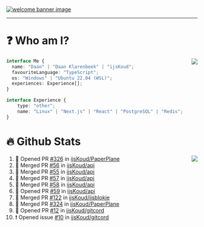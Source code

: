 <h1 align="center" style="display:none;"></h1>

<a href="https://ijskoud.dev/"><img src="https://cdn.ijskoud.dev/files/IIcds5oPKl.png" alt="welcome banner image" /></a>

---

# ❓ Who am I?

<img align="right" src="http://gh-stats.ijskoud.dev/api/top-langs?username=ijsKoud&cache_seconds=1800&layout=compact&hide_border=true&hide_rank=true&show_icons=true&theme=dark&title_color=ffffff&hide_border=true&locale=en" />

```typescript
interface Me {
  name: "Daan" | "Daan Klarenbeek" | "ijsKoud";
  favouriteLanguage: "TypeScript";
  os: "Windows" | "Ubuntu 22.04 (WSL)";
  experiences: Experience[];
}

interface Experience {
    type: "other";
    name: "Linux" | "Next.js" | "React" | "PostgreSQL" | "Redis";
}
```

# 🔥 Github Stats

<img align="right" src="http://gh-stats.ijskoud.dev/api? username=ijsKoud&cache_seconds=1800&hide_border=true&hide_rank=true&show_icons=true&theme=dark&title_color=ffffff&hide_border=true&locale=en">

<!--START_SECTION:activity-->
1. 💪 Opened PR [#326](https://github.com/ijsKoud/PaperPlane/pull/326) in [ijsKoud/PaperPlane](https://github.com/ijsKoud/PaperPlane)
2. 🎉 Merged PR [#56](https://github.com/ijsKoud/api/pull/56) in [ijsKoud/api](https://github.com/ijsKoud/api)
3. 🎉 Merged PR [#55](https://github.com/ijsKoud/api/pull/55) in [ijsKoud/api](https://github.com/ijsKoud/api)
4. 🎉 Merged PR [#57](https://github.com/ijsKoud/api/pull/57) in [ijsKoud/api](https://github.com/ijsKoud/api)
5. 🎉 Merged PR [#58](https://github.com/ijsKoud/api/pull/58) in [ijsKoud/api](https://github.com/ijsKoud/api)
6. 💪 Opened PR [#59](https://github.com/ijsKoud/api/pull/59) in [ijsKoud/api](https://github.com/ijsKoud/api)
7. 🎉 Merged PR [#122](https://github.com/ijsKoud/ijsblokje/pull/122) in [ijsKoud/ijsblokje](https://github.com/ijsKoud/ijsblokje)
8. 🎉 Merged PR [#324](https://github.com/ijsKoud/PaperPlane/pull/324) in [ijsKoud/PaperPlane](https://github.com/ijsKoud/PaperPlane)
9. 💪 Opened PR [#12](https://github.com/ijsKoud/gitcord/pull/12) in [ijsKoud/gitcord](https://github.com/ijsKoud/gitcord)
10. ❗️ Opened issue [#10](https://github.com/ijsKoud/gitcord/issues/10) in [ijsKoud/gitcord](https://github.com/ijsKoud/gitcord)
<!--END_SECTION:activity-->

<h1 align="center" style="display:none;"></h1>

